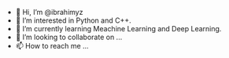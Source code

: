 - 👋 Hi, I’m @ibrahimyz
- 👀 I’m interested in Python and C++. 
- 🌱 I’m currently learning Meachine Learning and Deep Learning.
- 💞️ I’m looking to collaborate on ...
- 📫 How to reach me ...

<!---
ibrahimyz/ibrahimyz is a ✨ special ✨ repository because its `README.md` (this file) appears on your GitHub profile.
You can click the Preview link to take a look at your changes.
--->
